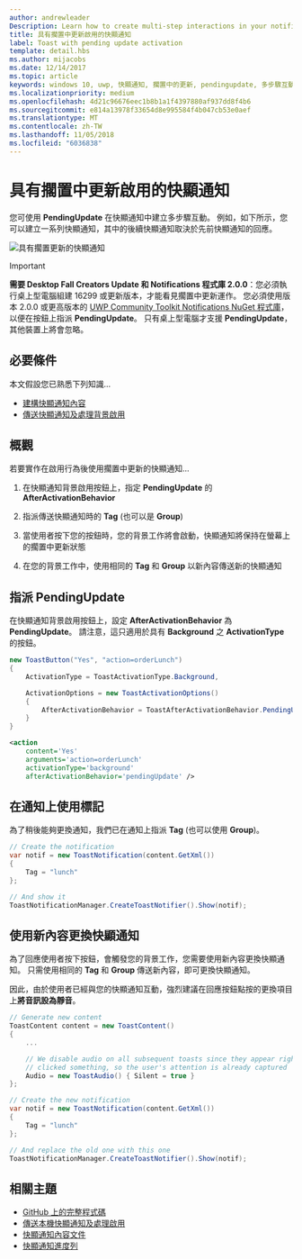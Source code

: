 ```yaml
---
author: andrewleader
Description: Learn how to create multi-step interactions in your notifications.
title: 具有擱置中更新啟用的快顯通知
label: Toast with pending update activation
template: detail.hbs
ms.author: mijacobs
ms.date: 12/14/2017
ms.topic: article
keywords: windows 10, uwp, 快顯通知, 擱置中的更新, pendingupdate, 多步驟互動性, 多步驟互動
ms.localizationpriority: medium
ms.openlocfilehash: 4d21c96676eec1b8b1a1f4397880af937dd8f4b6
ms.sourcegitcommit: e814a13978f33654d8e995584f4b047cb53e0aef
ms.translationtype: MT
ms.contentlocale: zh-TW
ms.lasthandoff: 11/05/2018
ms.locfileid: "6036838"
---
```

# <a name="toast-with-pending-update-activation"></a>具有擱置中更新啟用的快顯通知

您可使用 **PendingUpdate** 在快顯通知中建立多步驟互動。 例如，如下所示，您可以建立一系列快顯通知，其中的後續快顯通知取決於先前快顯通知的回應。

![具有擱置更新的快顯通知](images/toast-pendingupdate.gif)

> [!IMPORTANT]
> **需要 Desktop Fall Creators Update 和 Notifications 程式庫 2.0.0**：您必須執行桌上型電腦組建 16299 或更新版本，才能看見擱置中更新運作。 您必須使用版本 2.0.0 或更高版本的 [UWP Community Toolkit Notifications NuGet 程式庫](https://www.nuget.org/packages/Microsoft.Toolkit.Uwp.Notifications/)，以便在按鈕上指派 **PendingUpdate**。 只有桌上型電腦才支援 **PendingUpdate**，其他裝置上將會忽略。


## <a name="prerequisites"></a>必要條件

本文假設您已熟悉下列知識...

- [建構快顯通知內容](adaptive-interactive-toasts.md)
- [傳送快顯通知及處理背景啟用](send-local-toast.md)


## <a name="overview"></a>概觀

若要實作在啟用行為後使用擱置中更新的快顯通知...

1. 在快顯通知背景啟用按鈕上，指定 **PendingUpdate** 的 **AfterActivationBehavior**

2. 指派傳送快顯通知時的 **Tag** (也可以是 **Group**)

3. 當使用者按下您的按鈕時，您的背景工作將會啟動，快顯通知將保持在螢幕上的擱置中更新狀態

4. 在您的背景工作中，使用相同的 **Tag** 和 **Group** 以新內容傳送新的快顯通知


## <a name="assign-pendingupdate"></a>指派 PendingUpdate

在快顯通知背景啟用按鈕上，設定 **AfterActivationBehavior** 為 **PendingUpdate**。 請注意，這只適用於具有 **Background** 之 **ActivationType** 的按鈕。

```csharp
new ToastButton("Yes", "action=orderLunch")
{
    ActivationType = ToastActivationType.Background,

    ActivationOptions = new ToastActivationOptions()
    {
        AfterActivationBehavior = ToastAfterActivationBehavior.PendingUpdate
    }
}
```

```xml
<action
    content='Yes'
    arguments='action=orderLunch'
    activationType='background'
    afterActivationBehavior='pendingUpdate' />
```


## <a name="use-a-tag-on-the-notification"></a>在通知上使用標記

為了稍後能夠更換通知，我們已在通知上指派 **Tag** (也可以使用 **Group**)。

```csharp
// Create the notification
var notif = new ToastNotification(content.GetXml())
{
    Tag = "lunch"
};

// And show it
ToastNotificationManager.CreateToastNotifier().Show(notif);
```


## <a name="replace-the-toast-with-new-content"></a>使用新內容更換快顯通知

為了回應使用者按下按鈕，會觸發您的背景工作，您需要使用新內容更換快顯通知。 只需使用相同的 **Tag** 和 **Group** 傳送新內容，即可更換快顯通知。

因此，由於使用者已經與您的快顯通知互動，強烈建議在回應按鈕點按的更換項目上**將音訊設為靜音**。

```csharp
// Generate new content
ToastContent content = new ToastContent()
{
    ...

    // We disable audio on all subsequent toasts since they appear right after the user
    // clicked something, so the user's attention is already captured
    Audio = new ToastAudio() { Silent = true }
};

// Create the new notification
var notif = new ToastNotification(content.GetXml())
{
    Tag = "lunch"
};

// And replace the old one with this one
ToastNotificationManager.CreateToastNotifier().Show(notif);
```


## <a name="related-topics"></a>相關主題

- [GitHub 上的完整程式碼](https://github.com/WindowsNotifications/quickstart-toast-pending-update)
- [傳送本機快顯通知及處理啟用](send-local-toast.md)
- [快顯通知內容文件](adaptive-interactive-toasts.md)
- [快顯通知進度列](toast-progress-bar.md)